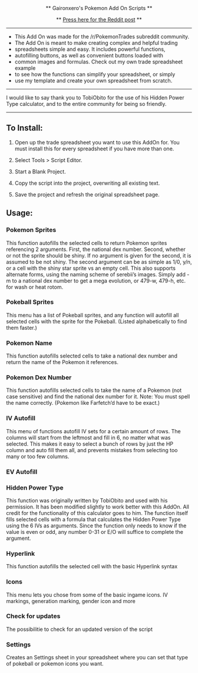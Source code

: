 <center>
 ** Gaironxero's Pokemon Add On Scripts ** </center>
<center>

 **  <a href="http://redd.it/367spe">Press here for the Reddit post</a> **
</center>



**************************************************************************
* This Add On was made for the /r/PokemonTrades subreddit community.     
* The Add On is meant to make creating complex and helpful trading       
* spreadsheets simple and easy. It includes powerful functions,          
* autofilling buttons, as well as convenient buttons loaded with         
* common images and formulas. Check out my own trade spreadsheet example 
* to see how the functions can simplify your spreadsheet, or simply      
* use my template and create your own spreadsheet from scratch.          
**************************************************************************


I would like to say thank you to TobiObito for the use of his Hidden Power 
Type calculator, and to the entire community for being so friendly.        
******************************************************************************



## To Install:

1. Open up the trade spreadsheet you want to use this AddOn for. You must install this for every spreadsheet if you have more than one.

2. Select Tools > Script Editor.

3. Start a Blank Project.

4. Copy the script into the project, overwriting all existing text.

5. Save the project and refresh the original spreadsheet page.



## Usage:

### Pokemon Sprites

This function autofills the selected cells to return Pokemon sprites referencing 2 arguments. 
First, the national dex number. Second, whether or not the sprite should be shiny. 
If no argument is given for the second, it is assumed to be not shiny. 
The second argument can be as simple as 1/0, y/n, or a cell with the shiny star sprite vs an empty cell. 
This also supports alternate forms, using the naming scheme of serebii’s images. 
Simply add -m to a national dex number to get a mega evolution, or 479-w, 479-h, etc. for wash or heat rotom. 


###  Pokeball Sprites
	
This menu has a list of Pokeball sprites, and any function will autofill all selected cells with the sprite for the Pokeball. (Listed alphabetically to find them faster.)

###  Pokemon Name

This function autofills selected cells to take a national dex number and return the name of the Pokemon it references.



###  Pokemon Dex Number

This function autofills selected cells to take the name of a Pokemon (not case sensitive) and find the national dex number for it. Note: You must spell the name correctly. (Pokemon like Farfetch’d have to be exact.)

###  IV Autofill

This menu of functions autofill IV sets for a certain amount of rows. The columns will start from the leftmost and fill in 6, no matter what was selected. This makes it easy to select a bunch of rows by just the HP column and auto fill them all, and prevents mistakes from selecting too many or too few columns.

###  EV Autofill
	
	

### Hidden Power Type

This function was originally written by TobiObito and used with his permission.
It has been modified slightly to work better with this AddOn. All credit for the functionality of this calculator goes to him.
The function itself fills selected cells with a formula that calculates the Hidden Power Type using the 6 IVs as arguments. 
Since the function only needs to know if the value is even or odd, any number 0-31 or E/O will suffice to complete the argument.

### Hyperlink

This function autofills the selected cell with the basic Hyperlink syntax
	
### Icons

This menu lets you chose from some of the basic ingame icons. IV markings, generation marking, gender icon and more
	
### Check for updates

The possibilitie to check for an updated version of the script
	
### Settings

Creates an Settings sheet in your spreadsheet where you can set that type of pokeball or pokemon icons you want.
